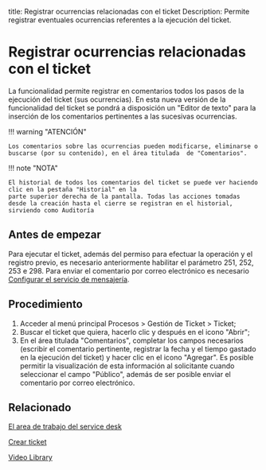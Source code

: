 title: Registrar ocurrencias relacionadas con el ticket 
Description: Permite registrar eventuales ocurrencias referentes a la ejecución del ticket.

# Registrar ocurrencias relacionadas con el ticket

La funcionalidad permite registrar en comentarios todos los pasos de la ejecución del ticket (sus ocurrencias). En esta nueva versión de la funcionalidad del ticket se pondrá a disposición un "Editor de texto" para la inserción de los comentarios pertinentes a las sucesivas ocurrencias.

!!! warning "ATENCIÓN"

    Los comentarios sobre las ocurrencias pueden modificarse, eliminarse o buscarse (por su contenido), en el área titulada  de "Comentarios".

!!! note "NOTA"

    El historial de todos los comentarios del ticket se puede ver haciendo clic en la pestaña "Historial" en la 
    parte superior derecha de la pantalla. Todas las acciones tomadas desde la creación hasta el cierre se registran en el historial, sirviendo como Auditoría

## Antes de empezar

Para ejecutar el ticket, además del permiso para efectuar la operación y el registro previo, es necesario anteriormente habilitar el parámetro 251, 252, 253 e 298.
Para enviar el comentario por correo electrónico es necesario [Configurar el servicio de mensajería][1].

##  Procedimiento

1. Acceder al menú principal Procesos > Gestión de Ticket > Ticket;
2. Buscar el ticket que quiera, hacerlo clic y después en el icono "Abrir";
3. En el área titulada "Comentarios", completar los campos necesarios (escribir el comentario pertinente, registrar la fecha y el tiempo gastado en la ejecución del ticket) y hacer clic en el icono "Agregar". Es posible permitir la visualización de esta información al solicitante cuando seleccionar el campo "Público", además de ser posible enviar el comentario por correo electrónico.


## Relacionado


[El area de trabajo del service desk](/es-es/citsmart-platform-9/processes/tickets/use/desktop-of-service-desk.html)

[Crear ticket](/es-es/citsmart-platform-9/processes/tickets/use/create-ticket.html)

<i class='fa fa-youtube-play  fa-2x' style='color:#97ce17;vertical-align: middle;'> </i> [Video Library](https://www.youtube.com/playlist?list=PLB5qK2uzf2ROn4Xs6UdH84Ujzta2iJ6Ei)


[1]:/es-es/citsmart-platform-9/additional-features/communication-and-notification/notification/configuration/enable-messaging-within-citsmart.html

<!-- !!! tip "About"

    <b>Product/Version:</b> CITSmart | 8.00 &nbsp;&nbsp;
    <b>Updated:</b>06/26/2019

